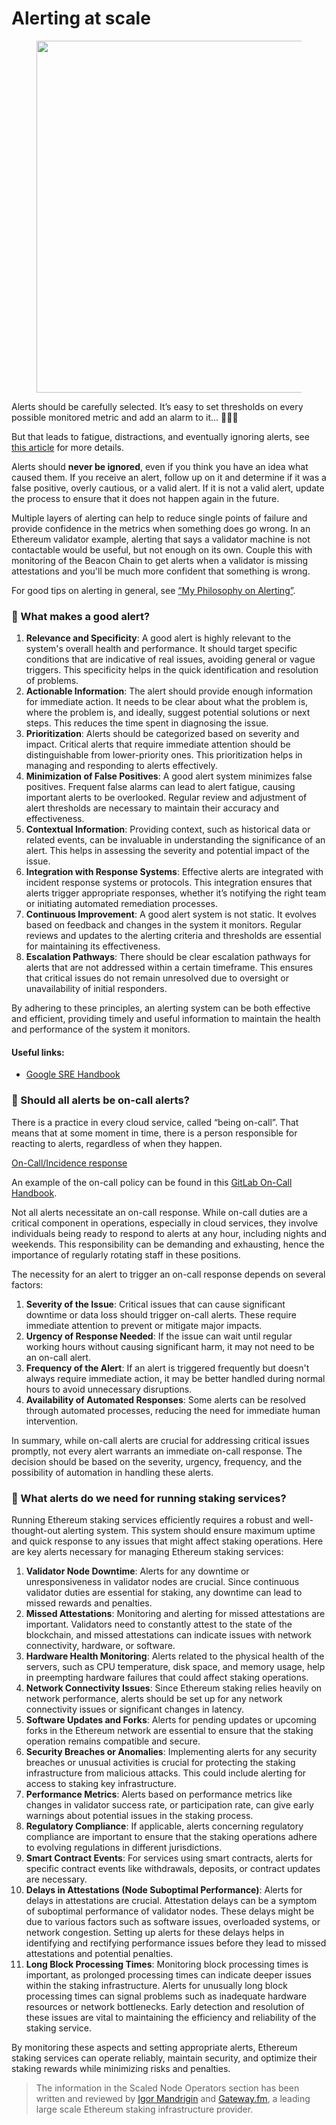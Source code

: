 # Alerting at scale

<figure><img src="/assets/img/gitbook/image (105).png" alt="" width="563"><figcaption></figcaption></figure>

Alerts should be carefully selected. It’s easy to set thresholds on every possible monitored metric and add an alarm to it... 🚨🚨🚨

But that leads to fatigue, distractions, and eventually ignoring alerts, see [this article](https://www.atlassian.com/incident-management/on-call/alert-fatigue) for more details.

Alerts should **never be ignored**, even if you think you have an idea what caused them. If you receive an alert, follow up on it and determine if it was a false positive, overly cautious, or a valid alert. If it is not a valid alert, update the process to ensure that it does not happen again in the future.

Multiple layers of alerting can help to reduce single points of failure and provide confidence in the metrics when something does go wrong. In an Ethereum validator example, alerting that says a validator machine is not contactable would be useful, but not enough on its own. Couple this with monitoring of the Beacon Chain to get alerts when a validator is missing attestations and you'll be much more confident that something is wrong.

For good tips on alerting in general, see [“My Philosophy on Alerting”](https://docs.google.com/document/d/199PqyG3UsyXlwieHaqbGiWVa8eMWi8zzAn0YfcApr8Q/edit).

### 🚨 What makes a good alert?

1. **Relevance and Specificity**: A good alert is highly relevant to the system's overall health and performance. It should target specific conditions that are indicative of real issues, avoiding general or vague triggers. This specificity helps in the quick identification and resolution of problems.
2. **Actionable Information**: The alert should provide enough information for immediate action. It needs to be clear about what the problem is, where the problem is, and ideally, suggest potential solutions or next steps. This reduces the time spent in diagnosing the issue.
3. **Prioritization**: Alerts should be categorized based on severity and impact. Critical alerts that require immediate attention should be distinguishable from lower-priority ones. This prioritization helps in managing and responding to alerts effectively.
4. **Minimization of False Positives**: A good alert system minimizes false positives. Frequent false alarms can lead to alert fatigue, causing important alerts to be overlooked. Regular review and adjustment of alert thresholds are necessary to maintain their accuracy and effectiveness.
5. **Contextual Information**: Providing context, such as historical data or related events, can be invaluable in understanding the significance of an alert. This helps in assessing the severity and potential impact of the issue.
6. **Integration with Response Systems**: Effective alerts are integrated with incident response systems or protocols. This integration ensures that alerts trigger appropriate responses, whether it’s notifying the right team or initiating automated remediation processes.
7. **Continuous Improvement**: A good alert system is not static. It evolves based on feedback and changes in the system it monitors. Regular reviews and updates to the alerting criteria and thresholds are essential for maintaining its effectiveness.
8. **Escalation Pathways**: There should be clear escalation pathways for alerts that are not addressed within a certain timeframe. This ensures that critical issues do not remain unresolved due to oversight or unavailability of initial responders.

By adhering to these principles, an alerting system can be both effective and efficient, providing timely and useful information to maintain the health and performance of the system it monitors.

#### Useful links:

* [Google SRE Handbook](https://sre.google/sre-book/table-of-contents/)

### 🤔 Should all alerts be on-call alerts?

There is a practice in every cloud service, called “being on-call”. That means that at some moment in time, there is a person responsible for reacting to alerts, regardless of when they happen.

<div class="grid">
  <a href="../../scaled-node-operators/on-call-incidence-response" class="card local">On-Call/Incidence response</a>
</div>

An example of the on-call policy can be found in this [GitLab On-Call Handbook](https://about.gitlab.com/handbook/on-call/).

Not all alerts necessitate an on-call response. While on-call duties are a critical component in operations, especially in cloud services, they involve individuals being ready to respond to alerts at any hour, including nights and weekends. This responsibility can be demanding and exhausting, hence the importance of regularly rotating staff in these positions.

The necessity for an alert to trigger an on-call response depends on several factors:

1. **Severity of the Issue**: Critical issues that can cause significant downtime or data loss should trigger on-call alerts. These require immediate attention to prevent or mitigate major impacts.
2. **Urgency of Response Needed**: If the issue can wait until regular working hours without causing significant harm, it may not need to be an on-call alert.
3. **Frequency of the Alert**: If an alert is triggered frequently but doesn't always require immediate action, it may be better handled during normal hours to avoid unnecessary disruptions.
4. **Availability of Automated Responses**: Some alerts can be resolved through automated processes, reducing the need for immediate human intervention.

In summary, while on-call alerts are crucial for addressing critical issues promptly, not every alert warrants an immediate on-call response. The decision should be based on the severity, urgency, frequency, and the possibility of automation in handling these alerts.

### 🔔 What alerts do we need for running staking services?

Running Ethereum staking services efficiently requires a robust and well-thought-out alerting system. This system should ensure maximum uptime and quick response to any issues that might affect staking operations. Here are key alerts necessary for managing Ethereum staking services:

1. **Validator Node Downtime**: Alerts for any downtime or unresponsiveness in validator nodes are crucial. Since continuous validator duties are essential for staking, any downtime can lead to missed rewards and penalties.
2. **Missed Attestations**: Monitoring and alerting for missed attestations are important. Validators need to constantly attest to the state of the blockchain, and missed attestations can indicate issues with network connectivity, hardware, or software.
3. **Hardware Health Monitoring**: Alerts related to the physical health of the servers, such as CPU temperature, disk space, and memory usage, help in preempting hardware failures that could affect staking operations.
4. **Network Connectivity Issues**: Since Ethereum staking relies heavily on network performance, alerts should be set up for any network connectivity issues or significant changes in latency.
5. **Software Updates and Forks**: Alerts for pending updates or upcoming forks in the Ethereum network are essential to ensure that the staking operation remains compatible and secure.
6. **Security Breaches or Anomalies**: Implementing alerts for any security breaches or unusual activities is crucial for protecting the staking infrastructure from malicious attacks. This could include alerting for access to staking key infrastructure.
7. **Performance Metrics**: Alerts based on performance metrics like changes in validator success rate, or participation rate, can give early warnings about potential issues in the staking process.
8. **Regulatory Compliance**: If applicable, alerts concerning regulatory compliance are important to ensure that the staking operations adhere to evolving regulations in different jurisdictions.
9. **Smart Contract Events**: For services using smart contracts, alerts for specific contract events like withdrawals, deposits, or contract updates are necessary.
10. **Delays in Attestations (Node Suboptimal Performance)**: Alerts for delays in attestations are crucial. Attestation delays can be a symptom of suboptimal performance of validator nodes. These delays might be due to various factors such as software issues, overloaded systems, or network congestion. Setting up alerts for these delays helps in identifying and rectifying performance issues before they lead to missed attestations and potential penalties.
11. **Long Block Processing Times**: Monitoring block processing times is important, as prolonged processing times can indicate deeper issues within the staking infrastructure. Alerts for unusually long block processing times can signal problems such as inadequate hardware resources or network bottlenecks. Early detection and resolution of these issues are vital to maintaining the efficiency and reliability of the staking service.

By monitoring these aspects and setting appropriate alerts, Ethereum staking services can operate reliably, maintain security, and optimize their staking rewards while minimizing risks and penalties.

> <img src="/assets/img/gitbook/image (108).png" alt="" data-size="line">The information in the Scaled Node Operators section has been written and reviewed by [Igor Mandrigin](https://x.com/mandrigin) and [Gateway.fm](https://gateway.fm), a leading large scale Ethereum staking infrastructure provider.
